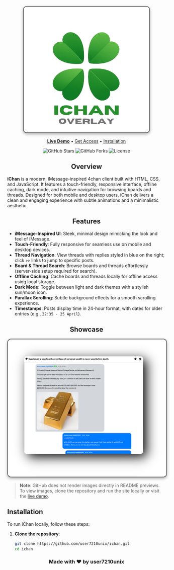 <p align="center">
  <img src="assets/images/logo.png" alt="iChan Logo" width="400" style="border: 2px solid #555; border-radius: 12px; box-shadow: 0 4px 10px rgba(0, 0, 0, 0.3);"/>
</p>

<p align="center">
  <a href="https://user7210unix.github.io/ichan/"><strong>Live Demo</strong></a> •
  <a href="https://cors-anywhere.herokuapp.com/corsdemo">Get Access</a> •
  <a href="#installation">Installation</a> 
</p>

<p align="center">
  <img src="https://img.shields.io/github/stars/user7210unix/ichan?style=flat-square" alt="GitHub Stars"/>
  <img src="https://img.shields.io/github/forks/user7210unix/ichan?style=flat-square" alt="GitHub Forks"/>
  <img src="https://img.shields.io/github/license/user7210unix/ichan?style=flat-square" alt="License"/>
</p>

<div align="center">

## Overview

<div align="left">

**iChan** is a modern, iMessage-inspired 4chan client built with HTML, CSS, and JavaScript. It features a touch-friendly, responsive interface, offline caching, dark mode, and intuitive navigation for browsing boards and threads. Designed for both mobile and desktop users, iChan delivers a clean and engaging experience with subtle animations and a minimalistic aesthetic.

<div align="center">

## Features

<div align="left">

- **iMessage-Inspired UI**: Sleek, minimal design mimicking the look and feel of iMessage.
- **Touch-Friendly**: Fully responsive for seamless use on mobile and desktop devices.
- **Thread Navigation**: View threads with replies styled in blue on the right; click `>>` links to jump to specific posts.
- **Board & Thread Search**: Browse boards and threads effortlessly (server-side setup required for search).
- **Offline Caching**: Cache boards and threads locally for offline access using local storage.
- **Dark Mode**: Toggle between light and dark themes with a stylish sun/moon icon.
- **Parallax Scrolling**: Subtle background effects for a smooth scrolling experience.
- **Timestamps**: Posts display time in 24-hour format, with dates for older entries (e.g., `22:35 - 25 April`).

<div align="center">

## Showcase

<div align="left">

<p align="center">
  <img src="assets/images/ichan1.png" alt="iChan Preview" width="600" style="border: 2px solid #555; border-radius: 12px; box-shadow: 0 4px 10px rgba(0, 0, 0, 0.3);"/>
</p>

<div align="left">

> **Note**: GitHub does not render images directly in README previews. To view images, clone the repository and run the site locally or visit the [live demo](https://user7210unix.github.io/ichan/).

## Installation

To run iChan locally, follow these steps:

1. **Clone the repository**:
   ```bash
   git clone https://github.com/user7210unix/ichan.git
   cd ichan
   ```
<div align="center">
  
### Made with ❤️ by user7210unix
